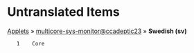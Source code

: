 # Untranslated Items
[Applets](../../../README.md) &#187; [multicore-sys-monitor@ccadeptic23](../README.md) &#187; **Swedish (sv)**

       1	Core
